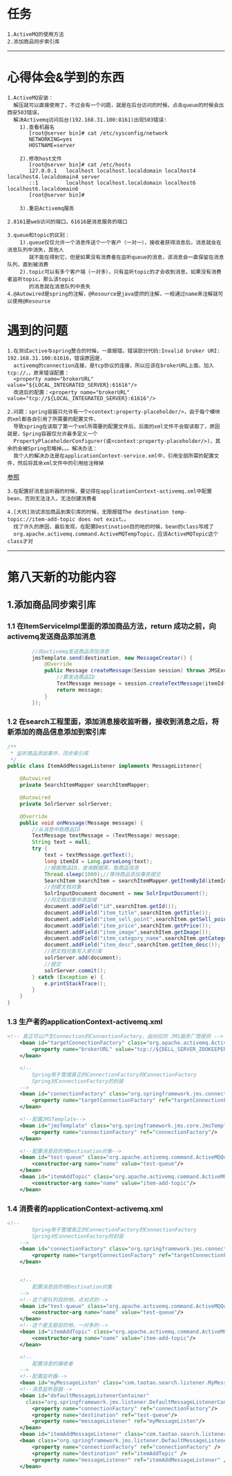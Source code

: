 # 任务
	1.ActiveMQ的使用方法
	2.添加商品同步索引库
		
------

# 心得体会&学到的东西
	1.ActiveMQ安装：
	  解压就可以直接使用了，不过会有一个问题，就是在后台访问的时候，点击queue的时候会出西安503错误，
	  解决Activemq访问后台(192.168.31.100:8161)出现503错误:
		1).查看机器名
		   [root@server bin]# cat /etc/sysconfig/network
		   NETWORKING=yes
		   HOSTNAME=server

		2).修改host文件
		   [root@server bin]# cat /etc/hosts
		   127.0.0.1   localhost localhost.localdomain localhost4 localhost4.localdomain4 server
		   ::1         localhost localhost.localdomain localhost6 localhost6.localdomain6
		   [root@server bin]# 

		3).重启Activemq服务
		
	2.8161是web访问的端口。61616是消息服务的端口
	
	3.queue和topic的区别：
		1).queue仅仅允许一个消息传送个一个客户（一对一），接收者获得消息后，消息就会在消息队列中消失，其他人
		   就不能在得到它，但是如果没有消费者在监听queue的消息，该消息会一直保留在消息队列，直到被消费
		2).topic可以有多个客户端（一对多），只有监听topic的才会收到消息，如果没有消费者监听topic，那么该topic
		   的消息就在消息队列中丢失
	4.@Autowired是spring的注解，@Resource是java提供的注解，一般通过name来注解就可以使用@Resource
	
# 遇到的问题
	1.在测试active与spring整合的时候，一直报错，错误部分代码:Invalid broker URI: 192.168.31.100:61616，错误原因是，
	  activemq的connection连接，是tcp协议的连接，所以应该在brokerURL上面，加入tcp://，，原来错误配置：
	  <property name="brokerURL" value="${LOCAL_INTEGRATED_SERVER}:61616"/>
	  改进后的配置：<property name="brokerURL" value="tcp://${LOCAL_INTEGRATED_SERVER}:61616"/>
	
	2.问题：spring容器只允许有一个<context:property-placeholder/>，由于每个模块的xml都各自引用了所需要的配置文件，
	  导致spring在读取了第一个xml所需要的配置文件后，后面的xml文件不会取读取了，原因就是，Spring容器仅允许最多定义一个
	  PropertyPlaceholderConfigurer(或<context:property-placeholder/>)，其余的会被Spring忽略掉。。。解决办法：
	  我个人的解决办法是在applicationContext-service.xml中，引用全部所需的配置文件，然后将其余xml文件中的引用给注释掉
[参照](http://blog.csdn.net/a12458/article/details/52506649)

	3.在配置好消息监听器的时候，要记得在applicationContext-activemq.xml中配置bean，否则无法注入，无法创建消费者

	4.[大坑]测试添加商品到索引库的时候，无限报错The destination temp-topic://item-add-topic does not exist。。
	  找了许久的原因，最后发现，在配置Destination目的地的时候，bean的class写成了
	  org.apache.activemq.command.ActiveMQTempTopic，应该ActiveMQTopic这个class才对
	
----

第八天新的功能内容
=====
##  1.添加商品同步索引库
### 1.1 在ItemServiceImpl里面的添加商品方法，return 成功之前，向activemq发送商品添加消息
```java
        //向activemq发送商品添加消息
        jmsTemplate.send(destination, new MessageCreator() {
            @Override
            public Message createMessage(Session session) throws JMSException {
                //要发送商品ID
                TextMessage message = session.createTextMessage(itemId+"");
                return message;
            }
        });
```
### 1.2 在search工程里面，添加消息接收监听器，接收到消息之后，将新添加的商品信息添加到索引库
```java
/**
 * 监听商品添加事件，同步索引库
 */
public class ItemAddMessageListener implements MessageListener{

    @Autowired
    private SearchItemMapper searchItemMapper;

    @Autowired
    private SolrServer solrServer;

    @Override
    public void onMessage(Message message) {
        //从消息中取商品ID
        TextMessage textMessage = (TextMessage) message;
        String text = null;
        try {
            text = textMessage.getText();
            long itemId = Long.parseLong(text);
            //根据商品ID，查询数据库，取商品信息
            Thread.sleep(1000);//等待商品添加事务提交
            SearchItem searchItem = searchItemMapper.getItemById(itemId);
            //创建文档对象
            SolrInputDocument document = new SolrInputDocument();
            //向文档对象中添加域
            document.addField("id",searchItem.getId());
            document.addField("item_title",searchItem.getTitle());
            document.addField("item_sell_point",searchItem.getSell_point());
            document.addField("item_price",searchItem.getPrice());
            document.addField("item_image",searchItem.getImage());
            document.addField("item_category_name",searchItem.getCategory_name());
            document.addField("item_desc",searchItem.getItem_desc());
            //把文档对象写入索引库
            solrServer.add(document);
            //提交
            solrServer.commit();
        } catch (Exception e) {
            e.printStackTrace();
        }
    }
}
```
### 1.3 生产者的applicationContext-activemq.xml
```xml
<!-- 真正可以产生Connection的ConnectionFactory，由对应的 JMS服务厂商提供 -->
    <bean id="targetConnectionFactory" class="org.apache.activemq.ActiveMQConnectionFactory">
        <property name="brokerURL" value="tcp://${DELL_SERVER_ZOOKEEPER}:61616"/>
    </bean>

    <!--
        Spring用于管理真正的ConnectionFactory的ConnectionFactory
        Spring对ConnectionFactory的封装
    -->
    <bean id="connectionFactory" class="org.springframework.jms.connection.SingleConnectionFactory">
        <property name="targetConnectionFactory" ref="targetConnectionFactory"/>
    </bean>

    <!--配置JMSTemplate-->
    <bean id="jmsTemplate" class="org.springframework.jms.core.JmsTemplate">
        <property name="connectionFactory" ref="connectionFactory"/>
    </bean>

    <!--配置消息目的地Destination对象-->
    <bean id="test-queue" class="org.apache.activemq.command.ActiveMQQueue">
        <constructor-arg name="name" value="test-queue"/>
    </bean>
    <bean id="itemAddTopic" class="org.apache.activemq.command.ActiveMQTopic">
        <constructor-arg name="name" value="item-add-topic"/>
    </bean>
```
### 1.4 消费者的applicationContext-activemq.xml
```xml
<!--
        Spring用于管理真正的ConnectionFactory的ConnectionFactory
        Spring对ConnectionFactory的封装
    -->
    <bean id="connectionFactory" class="org.springframework.jms.connection.SingleConnectionFactory">
        <property name="targetConnectionFactory" ref="targetConnectionFactory"/>
    </bean>


    <!--
        配置消息目的地Destination对象
    -->
    <!--这个是队列目的地，点对点的-->
    <bean id="test-queue" class="org.apache.activemq.command.ActiveMQQueue">
        <constructor-arg name="name" value="test-queue"/>
    </bean>
    <!--这个是主题目的地，一对多的-->
    <bean id="itemAddTopic" class="org.apache.activemq.command.ActiveMQTopic">
        <constructor-arg name="name" value="item-add-topic"/>
    </bean>

    <!--
        配置消息的接收者
    -->
    <!--配置监听器-->
    <bean id="myMessageListen" class="com.taotao.search.listener.MyMessageListener"/>
    <!--消息监听容器-->
    <bean id="defaultMessageListenerContainer" 
	  class="org.springframework.jms.listener.DefaultMessageListenerContainer">
        <property name="connectionFactory" ref="connectionFactory"/>
        <property name="destination" ref="test-queue"/>
        <property name="messageListener" ref="myMessageListen"/>
    </bean>
    <bean id="itemAddMessageListener" class="com.taotao.search.listener.ItemAddMessageListener"/>
    <bean class="org.springframework.jms.listener.DefaultMessageListenerContainer">
        <property name="connectionFactory" ref="connectionFactory" />
        <property name="destination" ref="itemAddTopic" />
        <property name="messageListener" ref="itemAddMessageListener" />
    </bean>
```

